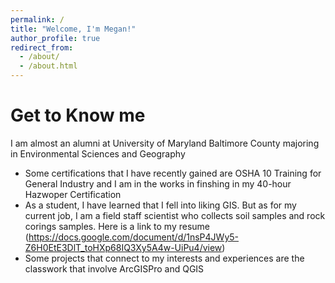 ```yaml
---
permalink: /
title: "Welcome, I'm Megan!"
author_profile: true
redirect_from: 
  - /about/
  - /about.html
---
```

# Get to Know me
I am almost an alumni at University of Maryland Baltimore County majoring in Environmental Sciences and Geography

- Some certifications that I have recently gained are OSHA 10 Training for General Industry and I am in the works in finshing in my 40-hour Hazwoper Certification 
- As a student, I have learned that I fell into liking GIS. But as for my current job, I am a field staff scientist who collects soil samples and rock corings samples. Here is a link to my resume (https://docs.google.com/document/d/1nsP4JWy5-Z6H0EtE3DlT_toHXp68IQ3Xy5A4w-UiPu4/view)
- Some projects that connect to my interests and experiences are the classwork that involve ArcGISPro and QGIS

